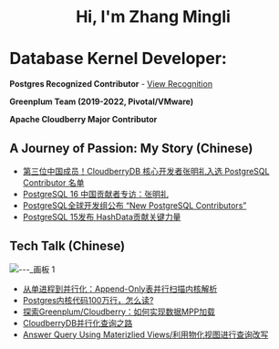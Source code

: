 
<h1 align="center">Hi, I'm Zhang Mingli</h1>

# Database Kernel Developer:

**Postgres Recognized Contributor** - [View Recognition](https://www.postgresql.org/message-id/Zv_zyxTfYmG9WgXn%40msg.df7cb.de)  

**Greenplum Team (2019-2022, Pivotal/VMware)**

**Apache Cloudberry Major Contributor**

## A Journey of Passion: My Story (Chinese)
  * [第三位中国成员！CloudberryDB 核心开发者张明礼入选 PostgreSQL Contributor 名单](https://mp.weixin.qq.com/s/zTC1qXAe4M9XkDXp-2LEyw)
  * [PostgreSQL 16 中国贡献者专访：张明礼](https://mp.weixin.qq.com/s/jVSpFDQt4Sby2XyNTC7vYw)
  * [PostgreSQL全球开发组公布 “New PostgreSQL Contributors”](https://mp.weixin.qq.com/s/hyuxaWyGCS51-ID2rqLXmw)
  * [PostgreSQL 15发布  HashData贡献关键力量](https://mp.weixin.qq.com/s/EqNQxY9GHYuPIAmYv1WM6g)

## Tech Talk (Chinese)
![---_画板 1](https://github.com/user-attachments/assets/77908b91-4b36-4be5-81c6-1150d10f04be)

  * [从单进程到并行化：Append-Only表并行扫描内核解析](https://mp.weixin.qq.com/s/1tGA15ZvIqqAMmbIEhgbmg)
  * [Postgres内核代码100万行，怎么读?](https://mp.weixin.qq.com/s/YPeZ6LjR-Zlf4ZhkPhUqvA?token=240283712&lang=zh_CN)
  * [探索Greenplum/Cloudberry：如何实现数据MPP加载](https://mp.weixin.qq.com/s/cbtbkU_h1wNWnDeiZW6riQ?token=240283712&lang=zh_CN)
  * [CloudberryDB并行化查询之路](https://www.bilibili.com/video/BV1nz4y1A7jP/?share_source=copy_web&vd_source=7ab59479316c3260a8af8ad675a3150d)
  * [Answer Query Using Materizlied Views/利用物化视图进行查询改写](https://www.bilibili.com/video/BV19PyzYUESY/?vd_source=8981cae9a2ba32197a3c2fc070f1464b)



<!--
# Open Source Contributions

## Postgres: 

**[Postgres 15 Contributor Acknowledgement(Zhang Mingli)](https://www.postgresql.org/docs/current/release-15.html#RELEASE-15-ACKNOWLEDGEMENTS)**

**[Postgres 16 Contributor Acknowledgement(Mingli Zhang)](https://www.postgresql.org/docs/16/release-16.html#RELEASE-16-ACKNOWLEDGEMENTS)**
-->
